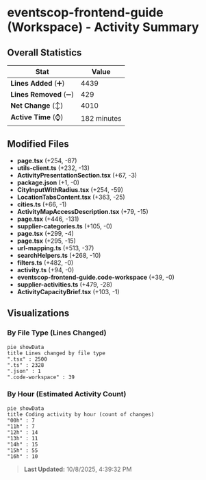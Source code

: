# eventscop-frontend-guide (Workspace) - Activity Summary 

## Overall Statistics

| Stat                   | Value                                                             |
| ---------------------- | ----------------------------------------------------------------- |
| **Lines Added** (➕)   | 4439                                          |
| **Lines Removed** (➖) | 429                                        |
| **Net Change** (↕)    | 4010                |
| **Active Time** (⌚)   | 182 minutes |


## Modified Files
- **page.tsx** (+254, -87)
- **utils-client.ts** (+232, -13)
- **ActivityPresentationSection.tsx** (+67, -3)
- **package.json** (+1, -0)
- **CityInputWithRadius.tsx** (+254, -59)
- **LocationTabsContent.tsx** (+363, -25)
- **cities.ts** (+66, -1)
- **ActivityMapAccessDescription.tsx** (+79, -15)
- **page.tsx** (+446, -131)
- **supplier-categories.ts** (+105, -0)
- **page.tsx** (+299, -4)
- **page.tsx** (+295, -15)
- **url-mapping.ts** (+513, -37)
- **searchHelpers.ts** (+268, -10)
- **filters.ts** (+482, -0)
- **activity.ts** (+94, -0)
- **eventscop-frontend-guide.code-workspace** (+39, -0)
- **supplier-activities.ts** (+479, -28)
- **ActivityCapacityBrief.tsx** (+103, -1)

## Visualizations

### By File Type (Lines Changed)

```mermaid
pie showData
title Lines changed by file type
".tsx" : 2500
".ts" : 2328
".json" : 1
".code-workspace" : 39
```

### By Hour (Estimated Activity Count)

```mermaid
pie showData
title Coding activity by hour (count of changes)
"00h" : 7
"11h" : 7
"12h" : 14
"13h" : 11
"14h" : 15
"15h" : 55
"16h" : 10
```


> **Last Updated:** 10/8/2025, 4:39:32 PM
